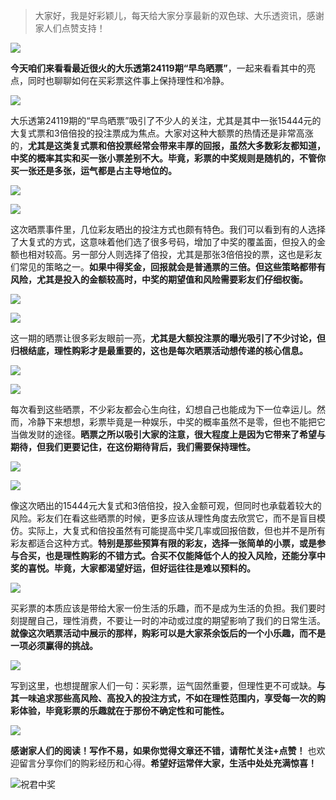 > 大家好，我是好彩颖儿，每天给大家分享最新的双色球、大乐透资讯，感谢家人们点赞支持！

![](https://cdn.jsdelivr.net/gh/wangwenjie1314/PicCDN/2024-7-12/1720763627240-image.png)


**今天咱们来看看最近很火的大乐透第24119期“早鸟晒票”**，一起来看看其中的亮点，同时也聊聊如何在买彩票这件事上保持理性和冷静。


![](https://cdn.jsdelivr.net/gh/wangwenjie1314/PicCDN/2024-10-14/1728873269800-image.png)



大乐透第24119期的“早鸟晒票”吸引了不少人的关注，尤其是其中一张15444元的大复式票和3倍倍投的投注票成为焦点。大家对这种大额票的热情还是非常高涨的，**尤其是这类复式票和倍投票经常会带来丰厚的回报，虽然大多数彩友都知道，中奖的概率其实和买一张小票差别不大。毕竟，彩票的中奖规则是随机的，不管你买一张还是多张，运气都是占主导地位的。**


![](https://cdn.jsdelivr.net/gh/wangwenjie1314/PicCDN/2024-10-14/1728873182985-image.png)



![](https://cdn.jsdelivr.net/gh/wangwenjie1314/PicCDN/2024-10-14/1728873189984-image.png)




这次晒票事件里，几位彩友晒出的投注方式也颇有特色。我们可以看到有的人选择了大复式的方式，这意味着他们选了很多号码，增加了中奖的覆盖面，但投入的金额也相对较高。另一部分人则选择了倍投，尤其是那张3倍倍投的票，这也是彩友们常见的策略之一。**如果中得奖金，回报就会是普通票的三倍。但这些策略都带有风险，尤其是投入的金额较高时，中奖的期望值和风险需要彩友们仔细权衡。**


![](https://cdn.jsdelivr.net/gh/wangwenjie1314/PicCDN/2024-10-14/1728873197149-image.png)


![](https://cdn.jsdelivr.net/gh/wangwenjie1314/PicCDN/2024-10-14/1728873313779-image.png)



这一期的晒票让很多彩友眼前一亮，**尤其是大额投注票的曝光吸引了不少讨论，但归根结底，理性购彩才是最重要的，这也是每次晒票活动想传递的核心信息。**

![](https://cdn.jsdelivr.net/gh/wangwenjie1314/PicCDN/2024-10-14/1728873307278-image.png)

![](https://cdn.jsdelivr.net/gh/wangwenjie1314/PicCDN/2024-10-14/1728873299981-image.png)



每次看到这些晒票，不少彩友都会心生向往，幻想自己也能成为下一位幸运儿。然而，冷静下来想想，彩票毕竟是一种娱乐，中奖的概率虽然不是零，但也不能把它当做发财的途径。**晒票之所以吸引大家的注意，很大程度上是因为它带来了希望与期待，但我们更要记住，在这份期待背后，我们需要保持理性。**


![](https://cdn.jsdelivr.net/gh/wangwenjie1314/PicCDN/2024-10-14/1728873240170-image.png)

![](https://cdn.jsdelivr.net/gh/wangwenjie1314/PicCDN/2024-10-14/1728873226054-image.png)


像这次晒出的15444元大复式和3倍倍投，投入金额可观，但同时也承载着较大的风险。彩友们在看这些晒票的时候，更多应该从理性角度去欣赏它，而不是盲目模仿。实际上，大复式和倍投虽然有可能提高中奖几率或回报倍数，但也并不是所有彩友都适合这种方式。**特别是那些预算有限的彩友，选择一张简单的小票，或是参与合买，也是理性购彩的不错方式。合买不仅能降低个人的投入风险，还能分享中奖的喜悦。毕竟，大家都渴望好运，但好运往往是难以预料的。**

![](https://cdn.jsdelivr.net/gh/wangwenjie1314/PicCDN/2024-10-14/1728873250222-image.png)




买彩票的本质应该是带给大家一份生活的乐趣，而不是成为生活的负担。我们要时刻提醒自己，理性消费，不要让一时的冲动或过度的期望影响了我们的日常生活。**就像这次晒票活动中展示的那样，购彩可以是大家茶余饭后的一个小乐趣，而不是一项必须赢得的挑战。**

![](https://cdn.jsdelivr.net/gh/wangwenjie1314/PicCDN/2024-10-14/1728873337889-image.png)


写到这里，也想提醒家人们一句：买彩票，运气固然重要，但理性更不可或缺。**与其一味追求那些高风险、高投入的投注方式，不如在理性范围内，享受每一次的购彩体验，毕竟彩票的乐趣就在于那份不确定性和可能性。**


![](https://cdn.jsdelivr.net/gh/wangwenjie1314/PicCDN/2024-10-14/1728873257931-image.png)

**感谢家人们的阅读！写作不易，如果你觉得文章还不错，请帮忙关注+点赞！** 也欢迎留言分享你们的购彩经历和心得。**希望好运常伴大家，生活中处处充满惊喜！**


![祝君中奖](https://cdn.jsdelivr.net/gh/wangwenjie1314/PicCDN/2024-10-14/1728873615351-image.png)

